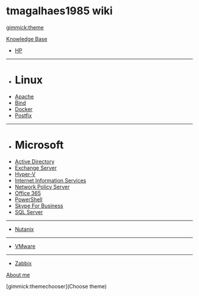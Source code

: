 # tmagalhaes1985 wiki

[gimmick:theme](cosmo)

[Knowledge Base]()

  * [HP](pages/kb/hpe.md)
  - - - -
  * # Linux
  * [Apache](pages/kb/linux/apache.md)
  * [Bind](pages/kb/linux/bind.md)
  * [Docker](pages/kb/linux/docker.md)
  * [Postfix](pages/kb/linux/postfix.md)
  - - - -
  * # Microsoft
  * [Active Directory](pages/kb/microsoft/adds.md)
  * [Exchange Server](pages/kb/microsoft/exchange.md)
  * [Hyper-V](pages/kb/microsoft/hyperv.md)
  * [Internet Information Services](spages/kb/microsoft/iis.md)
  * [Network Policy Server](pages/kb/microsoft/nps.md)
  * [Office 365](pages/kb/microsoft/o365.md)
  * [PowerShell](pages/kb/microsoft/powershell.md)
  * [Skype For Business](pages/kb/microsoft/skype.md)
  * [SQL Server](pages/kb/microsoft/sql.md)
  - - - -
  * [Nutanix](pages/kb/nutanix.md)
  - - - -
  * [VMware](pages/kb/vmware.md)
  - - - -
  * [Zabbix](pages/kb/zabbix.md)

[About me](pages/about.md)

[gimmick:themechooser](Choose theme)
